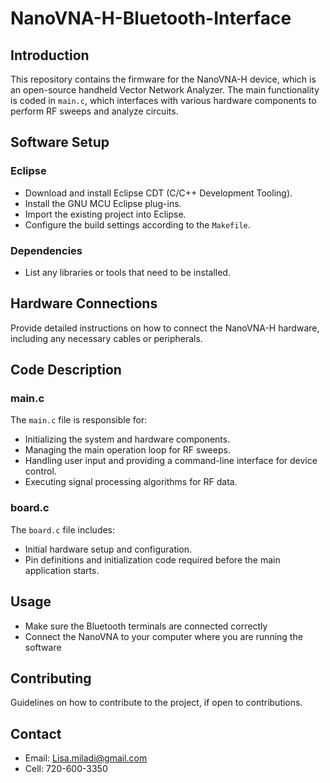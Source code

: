 # NanoVNA-H-Bluetooth-Interface


## Introduction
This repository contains the firmware for the NanoVNA-H device, which is an open-source handheld Vector Network Analyzer. The main functionality is coded in `main.c`, which interfaces with various hardware components to perform RF sweeps and analyze circuits.

## Software Setup

### Eclipse
- Download and install Eclipse CDT (C/C++ Development Tooling).
- Install the GNU MCU Eclipse plug-ins.
- Import the existing project into Eclipse.
- Configure the build settings according to the `Makefile`.

### Dependencies
- List any libraries or tools that need to be installed.

## Hardware Connections
Provide detailed instructions on how to connect the NanoVNA-H hardware, including any necessary cables or peripherals.

## Code Description

### main.c
The `main.c` file is responsible for:
- Initializing the system and hardware components.
- Managing the main operation loop for RF sweeps.
- Handling user input and providing a command-line interface for device control.
- Executing signal processing algorithms for RF data.

### board.c
The `board.c` file includes:
- Initial hardware setup and configuration.
- Pin definitions and initialization code required before the main application starts.

## Usage
- Make sure the Bluetooth terminals are connected correctly
- Connect the NanoVNA to your computer where you are running the software

## Contributing
Guidelines on how to contribute to the project, if open to contributions.

## Contact
- Email: Lisa.miladi@gmail.com
- Cell: 720-600-3350
